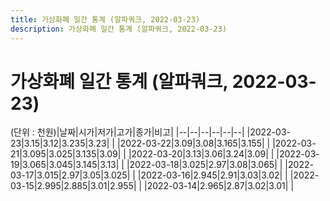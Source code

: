 ```yaml
---
title: 가상화폐 일간 통계 (알파쿼크, 2022-03-23)
description: 가상화폐 일간 통계 (알파쿼크, 2022-03-23)
---
```


가상화폐 일간 통계 (알파쿼크, 2022-03-23)
===

(단위 : 천원)|날짜|시가|저가|고가|종가|비고|
|--|--|--|--|--|--|
|2022-03-23|3.15|3.12|3.235|3.23|    |
|2022-03-22|3.09|3.08|3.165|3.155|    |
|2022-03-21|3.095|3.025|3.135|3.09|    |
|2022-03-20|3.13|3.06|3.24|3.09|    |
|2022-03-19|3.065|3.045|3.145|3.13|    |
|2022-03-18|3.025|2.97|3.08|3.065|    |
|2022-03-17|3.015|2.97|3.05|3.025|    |
|2022-03-16|2.945|2.91|3.03|3.02|    |
|2022-03-15|2.995|2.885|3.01|2.955|    |
|2022-03-14|2.965|2.87|3.02|3.01|    |
